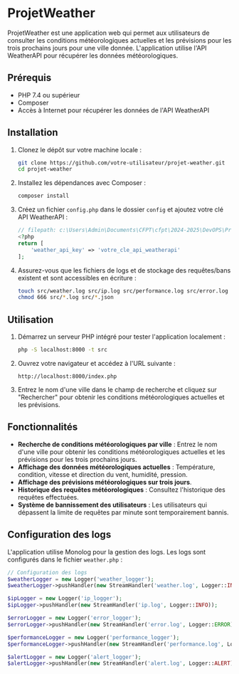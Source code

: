 # ProjetWeather

ProjetWeather est une application web qui permet aux utilisateurs de consulter les conditions météorologiques actuelles et les prévisions pour les trois prochains jours pour une ville donnée. L'application utilise l'API WeatherAPI pour récupérer les données météorologiques.

## Prérequis

- PHP 7.4 ou supérieur
- Composer
- Accès à Internet pour récupérer les données de l'API WeatherAPI

## Installation

1. Clonez le dépôt sur votre machine locale :

    ```bash
    git clone https://github.com/votre-utilisateur/projet-weather.git
    cd projet-weather
    ```

2. Installez les dépendances avec Composer :

    ```bash
    composer install
    ```

3. Créez un fichier `config.php` dans le dossier `config` et ajoutez votre clé API WeatherAPI :

    ```php
    // filepath: c:\Users\Admin\Documents\CFPT\cfpt\2024-2025\DevOPS\ProjetWeather\config\config.php
    <?php
    return [
        'weather_api_key' => 'votre_cle_api_weatherapi'
    ];
    ```

4. Assurez-vous que les fichiers de logs et de stockage des requêtes/bans existent et sont accessibles en écriture :

    ```bash
    touch src/weather.log src/ip.log src/performance.log src/error.log src/alert.log src/bans.json src/requests.json
    chmod 666 src/*.log src/*.json
    ```

## Utilisation

1. Démarrez un serveur PHP intégré pour tester l'application localement :

    ```bash
    php -S localhost:8000 -t src
    ```

2. Ouvrez votre navigateur et accédez à l'URL suivante :

    ```
    http://localhost:8000/index.php
    ```

3. Entrez le nom d'une ville dans le champ de recherche et cliquez sur "Rechercher" pour obtenir les conditions météorologiques actuelles et les prévisions.

## Fonctionnalités

- **Recherche de conditions météorologiques par ville** : Entrez le nom d'une ville pour obtenir les conditions météorologiques actuelles et les prévisions pour les trois prochains jours.
- **Affichage des données météorologiques actuelles** : Température, condition, vitesse et direction du vent, humidité, pression.
- **Affichage des prévisions météorologiques sur trois jours**.
- **Historique des requêtes météorologiques** : Consultez l'historique des requêtes effectuées.
- **Système de bannissement des utilisateurs** : Les utilisateurs qui dépassent la limite de requêtes par minute sont temporairement bannis.

## Configuration des logs

L'application utilise Monolog pour la gestion des logs. Les logs sont configurés dans le fichier `weather.php` :

```php
// Configuration des logs
$weatherLogger = new Logger('weather_logger');
$weatherLogger->pushHandler(new StreamHandler('weather.log', Logger::INFO));

$ipLogger = new Logger('ip_logger');
$ipLogger->pushHandler(new StreamHandler('ip.log', Logger::INFO));

$errorLogger = new Logger('error_logger');
$errorLogger->pushHandler(new StreamHandler('error.log', Logger::ERROR));

$performanceLogger = new Logger('performance_logger');
$performanceLogger->pushHandler(new StreamHandler('performance.log', Logger::INFO));

$alertLogger = new Logger('alert_logger');
$alertLogger->pushHandler(new StreamHandler('alert.log', Logger::ALERT));
